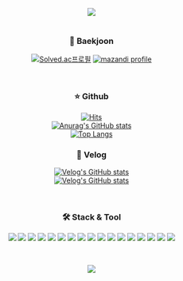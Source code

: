 <p>
  <div align="center"> 
<a href="https://github.com/twkim8548">
<img src="https://capsule-render.vercel.app/api?type=shark&color=timeGradient&height=300&section=header&text=TaewoongKim&fontSize=90&animation=twinkling" /></a>
</div>
<br>
</p>
<p><h3 align="center"> 🧐 Baekjoon </h3></p>
<p align="center">
  <a href="https://solved.ac/twkim8548"><img src="http://mazassumnida.wtf/api/v2/generate_badge?boj=twkim8548" alt="Solved.ac프로필"></a>
  <a href="https://solved.ac/twkim8548"><img src="http://mazandi.herokuapp.com/api?handle=twkim8548&amp;theme=warm" alt="mazandi profile"></a>
</p>
<br>

<h3 align="center"> ⭐️ Github </h3>
<p align="center">
  <a href="https://hits.seeyoufarm.com"><img src="https://hits.seeyoufarm.com/api/count/incr/badge.svg?url=https%3A%2F%2Fgithub.com%2Ftwkim8548&amp;count_bg=%23252525&amp;title_bg=%23555555&amp;icon=github.svg&amp;icon_color=%23E7E7E7&amp;title=Github&amp;edge_flat=false" alt="Hits"></a><br>
  <a href="https://github.com/twkim8548"><img src="https://github-readme-stats.vercel.app/api?username=twkim8548&amp;show_icons=true&amp;theme=radical" alt="Anurag&#39;s GitHub stats"></a>
  <br>
    <a href="https://github.com/twkim8548"><img src="https://github-readme-stats.vercel.app/api/top-langs/?username=twkim8548&amp;layout=compact" alt="Top Langs"></a>

<br>
</p>
<h3 align="center"> 📖 Velog </h3>
<p align="center">
  <a href="https://github.com/eungyeole/velog-readme-stats"><img src="https://velog-readme-stats.vercel.app/api?name=twkim8548&amp;slug=Android-In-App-Update" alt="Velog&#39;s GitHub stats"></a><br>
  <a href="https://github.com/eungyeole/velog-readme-stats"><img src="https://velog-readme-stats.vercel.app/api?name=twkim8548&amp;slug=Nginx에서-SSL-적용해서-Https-로-접속-되게-해볼까" alt="Velog&#39;s GitHub stats"></a>
</p>
<br>
<h3 align="center"> 🛠  Stack & Tool </h3>
<p align="center">
  <img src="https://img.shields.io/badge/Firebase-FFCA28?style=flat-square&logo=firebase&logoColor=white"/>
  <img src="https://img.shields.io/badge/Javascript-F7DF1E?style=flat-square&logo=javascript&logoColor=white"/>
  <img src="https://img.shields.io/badge/Java-007396?style=flat-square&logo=java&logoColor=white"/>
  <img src="https://img.shields.io/badge/Node.js-339933?style=flat-square&logo=node.js&logoColor=white"/>
  <img src="https://img.shields.io/badge/Android-3DDC84?style=flat-square&logo=android&logoColor=white"/>
  <img src="https://img.shields.io/badge/iOS-000000?style=flat-square&logo=ios&logoColor=white"/>
  <img src="https://img.shields.io/badge/Kotlin-7F52FF?style=flat-square&logo=kotlin&logoColor=white"/>
  <img src="https://img.shields.io/badge/Swift-F05138?style=flat-square&logo=swift&logoColor=white"/>
  <img src="https://img.shields.io/badge/Github-181717?style=flat-square&logo=github&logoColor=white"/>
  <img src="https://img.shields.io/badge/Gitlab-FCA121?style=flat-square&logo=Gitlab&logoColor=white"/>
  <img src="https://img.shields.io/badge/HTML5-E34F26?style=flat-square&logo=html5&logoColor=white"/>
  <img src="https://img.shields.io/badge/CSS3-1572B6?style=flat-square&logo=css3&logoColor=white"/>
  <img src="https://img.shields.io/badge/AWS-232F3E?style=flat-square&logo=amazonaws&logoColor=white"/>
  <img src="https://img.shields.io/badge/Mysql-4479A1?style=flat-square&logo=mysql&logoColor=white"/>
  <img src="https://img.shields.io/badge/IntelliJ-000000
?style=flat-square&logo=IntelliJ IDEA&logoColor=white"/>
  <img src="https://img.shields.io/badge/Slack-4A154B?style=flat-square&logo=slack&logoColor=white"/>
  <img src="https://img.shields.io/badge/Postman-FF6C37?style=flat-square&logo=postman&logoColor=white"/>
</p>
<br>
<p align="center">
<img src="https://capsule-render.vercel.app/api?type=shark&color=timeGradient&height=300&section=footer" />
</p>

<!--
**twkim8548/twkim8548** is a ✨ _special_ ✨ repository because its `README.md` (this file) appears on your GitHub profile.

Here are some ideas to get you started:

- 🔭 I’m currently working on ...
- 🌱 I’m currently learning ...
- 👯 I’m looking to collaborate on ...
- 🤔 I’m looking for help with ...
- 💬 Ask me about ...
- 📫 How to reach me: ...
- 😄 Pronouns: ...
- ⚡ Fun fact: ...
-->
